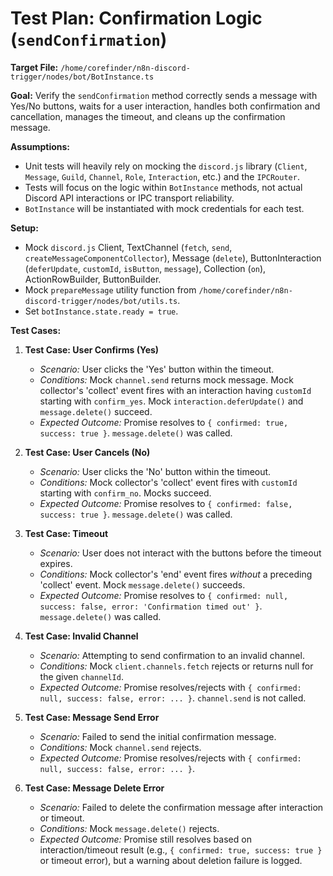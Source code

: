# Test Plan: Confirmation Logic (`sendConfirmation`)

**Target File:** `/home/corefinder/n8n-discord-trigger/nodes/bot/BotInstance.ts`

**Goal:** Verify the `sendConfirmation` method correctly sends a message with Yes/No buttons, waits for a user interaction, handles both confirmation and cancellation, manages the timeout, and cleans up the confirmation message.

**Assumptions:**

- Unit tests will heavily rely on mocking the `discord.js` library (`Client`, `Message`, `Guild`, `Channel`, `Role`, `Interaction`, etc.) and the `IPCRouter`.
- Tests will focus on the logic within `BotInstance` methods, not actual Discord API interactions or IPC transport reliability.
- `BotInstance` will be instantiated with mock credentials for each test.

**Setup:**

- Mock `discord.js` Client, TextChannel (`fetch`, `send`, `createMessageComponentCollector`), Message (`delete`), ButtonInteraction (`deferUpdate`, `customId`, `isButton`, `message`), Collection (`on`), ActionRowBuilder, ButtonBuilder.
- Mock `prepareMessage` utility function from `/home/corefinder/n8n-discord-trigger/nodes/bot/utils.ts`.
- Set `botInstance.state.ready = true`.

**Test Cases:**

1.  **Test Case: User Confirms (Yes)**

    - _Scenario:_ User clicks the 'Yes' button within the timeout.
    - _Conditions:_ Mock `channel.send` returns mock message. Mock collector's 'collect' event fires with an interaction having `customId` starting with `confirm_yes`. Mock `interaction.deferUpdate()` and `message.delete()` succeed.
    - _Expected Outcome:_ Promise resolves to `{ confirmed: true, success: true }`. `message.delete()` was called.

2.  **Test Case: User Cancels (No)**

    - _Scenario:_ User clicks the 'No' button within the timeout.
    - _Conditions:_ Mock collector's 'collect' event fires with `customId` starting with `confirm_no`. Mocks succeed.
    - _Expected Outcome:_ Promise resolves to `{ confirmed: false, success: true }`. `message.delete()` was called.

3.  **Test Case: Timeout**

    - _Scenario:_ User does not interact with the buttons before the timeout expires.
    - _Conditions:_ Mock collector's 'end' event fires _without_ a preceding 'collect' event. Mock `message.delete()` succeeds.
    - _Expected Outcome:_ Promise resolves to `{ confirmed: null, success: false, error: 'Confirmation timed out' }`. `message.delete()` was called.

4.  **Test Case: Invalid Channel**

    - _Scenario:_ Attempting to send confirmation to an invalid channel.
    - _Conditions:_ Mock `client.channels.fetch` rejects or returns null for the given `channelId`.
    - _Expected Outcome:_ Promise resolves/rejects with `{ confirmed: null, success: false, error: ... }`. `channel.send` is not called.

5.  **Test Case: Message Send Error**

    - _Scenario:_ Failed to send the initial confirmation message.
    - _Conditions:_ Mock `channel.send` rejects.
    - _Expected Outcome:_ Promise resolves/rejects with `{ confirmed: null, success: false, error: ... }`.

6.  **Test Case: Message Delete Error**
    - _Scenario:_ Failed to delete the confirmation message after interaction or timeout.
    - _Conditions:_ Mock `message.delete()` rejects.
    - _Expected Outcome:_ Promise still resolves based on interaction/timeout result (e.g., `{ confirmed: true, success: true }` or timeout error), but a warning about deletion failure is logged.
